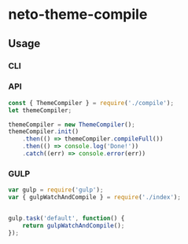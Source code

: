 # neto-theme-compile

## Usage
### CLI

### API
```javascript
const { ThemeCompiler } = require('./compile');
let themeCompiler;

themeCompiler = new ThemeCompiler();
themeCompiler.init()
    .then(() => themeCompiler.compileFull())
    .then(() => console.log('Done!'))
    .catch((err) => console.error(err))
```

### GULP
```javascript
var gulp = require('gulp');
var { gulpWatchAndCompile } = require('./index');


gulp.task('default', function() {
    return gulpWatchAndCompile();
});
```